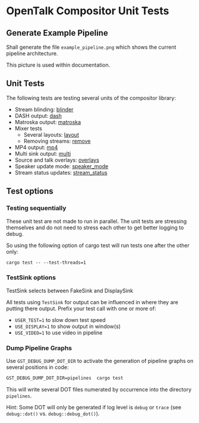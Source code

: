<!--
SPDX-FileCopyrightText: OpenTalk GmbH <mail@opentalk.eu>

SPDX-License-Identifier: EUPL-1.2
-->

# OpenTalk Compositor Unit Tests

## Generate Example Pipeline

Shall generate the file `example_pipeline.png` which shows the current pipeline architecture.

This picture is used within documentation.

## Unit Tests

The following tests are testing several units of the compositor library:

- Stream blinding: [blinder](doc/blinder.md)
- DASH output: [dash](doc/dash.md)
- Matroska output: [matroska](doc/matroska.md)
- Mixer tests
    - Several layouts: [layout](doc/layout.md)
    - Removing streams: [remove](doc/remove.md)
- MP4 output: [mp4](doc/mp4.md)
- Multi sink output:  [multi](doc/multi.md)
- Source and talk overlays: [overlays](doc/overlays.md)
- Speaker update mode: [speaker_mode](doc/speaker_mode.md)
- Stream status updates: [stream_status](doc/stream_status.md)

## Test options

### Testing sequentially

These unit test are not made to run in parallel.
The unit tests are stressing themselves and do not need to stress each other to get better logging to debug.

So using the following option of cargo test will run tests one after the other only:

```txt
cargo test -- --test-threads=1
```

### TestSink options

TestSink selects between FakeSink and DisplaySink

All tests using `TestSink` for output can be influenced in where they are putting there output. Prefix your test call with one or more of:

- `USER_TEST=1` to slow down test speed
- `USE_DISPLAY=1` to show output in window(s)
- `USE_VIDEO=1` to use video in pipeline

### Dump Pipeline Graphs

Use `GST_DEBUG_DUMP_DOT_DIR` to activate the generation of pipeline graphs on several positions in code:

```txt
GST_DEBUG_DUMP_DOT_DIR=pipelines  cargo test
```

This will write several DOT files numerated by occurrence into the directory `pipelines`.

Hint: Some DOT will only be generated if log level is `debug` or `trace` (see `debug::dot()` vs. `debug::debug_dot()`).
